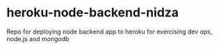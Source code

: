 # heroku-node-backend-nidza
Repo for deploying node backend app to heroku for exercising dev ops, node.js and mongodb
